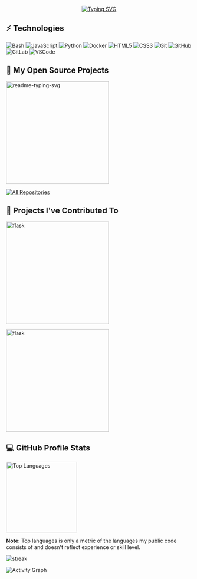<!-- <p align="center">
  <a href="https://github.com/Crackvignoule">
    Killian PAVY
</p> -->

<p align="center">
  <!-- Typing SVG by DenverCoder1 - https://github.com/DenverCoder1/readme-typing-svg -->
    <!-- Fueling+progress+through+sheer+will+%26+a+keyboard -->
    <a href="https://git.io/typing-svg"><img src="https://readme-typing-svg.herokuapp.com?font=Fira+Code&size=25&duration=2500&pause=1000&color=AC39FE&center=true&repeat=false&random=false&width=435&lines=Turning+ideas+into+reality" alt="Typing SVG" /></a>
</p>

<!-- Social icons section -->
<!-- <p align="center">
  <a href="https://www.linkedin.com/in/killian-pavy-611975239/"><img height="30" src="https://github.com/WaylonWalker/WaylonWalker/blob/main/icon/linkedin.png?raw=true"></a>
</p> -->

## ⚡ Technologies
<!-- <a href="https://github.com/search?q=user%3ADenverCoder1+language%3Ajavascript"><img alt="JavaScript" src="https://img.shields.io/badge/JavaScript-F7DF1E.svg?logo=javascript&logoColor=black"></a> -->

![Bash](https://img.shields.io/badge/-Bash-000000?style=for-the-badge&logo=gnu-bash&logoColor=white)
![JavaScript](https://img.shields.io/badge/-JavaScript-F7DF1E?style=for-the-badge&logo=javascript&logoColor=black)
![Python](https://img.shields.io/badge/-Python-yellow?style=for-the-badge&logo=Python)
![Docker](https://img.shields.io/badge/-Docker-white?style=for-the-badge&logo=docker)
![HTML5](https://img.shields.io/badge/-HTML5-E34F26?style=for-the-badge&logo=html5&logoColor=white)
![CSS3](https://img.shields.io/badge/-CSS3-1572B6?style=for-the-badge&logo=css3)
![Git](https://img.shields.io/badge/-Git-black?style=for-the-badge&logo=git)
![GitHub](https://img.shields.io/badge/-GitHub-181717?style=for-the-badge&logo=github)
![GitLab](https://img.shields.io/badge/-GitLab-FCA121?style=for-the-badge&logo=gitlab)
![VSCode](https://img.shields.io/badge/Vscode-007ACC?style=for-the-badge&logo=visualstudiocode&logoColor=white)


<!-- Social badges section -->
<!-- Badges with custom icons - https://github.com/DenverCoder1/custom-icon-badges -->
<!-- View counter - https://github.com/DenverCoder1/Simple-View-Counter -->
<!-- <p align="center">
  <a href="https://github.com/Crackvignoule?tab=repositories&sort=stargazers">
    <img alt="total stars" title="Total stars on GitHub" src="https://custom-icon-badges.demolab.com/github/stars/Crackvignoule?color=55960c&style=for-the-badge&labelColor=488207&logo=star"/></a>
  <a href="https://github.com/Crackvignoule?tab=followers">
    <img alt="followers" title="Follow me on Github" src="https://custom-icon-badges.demolab.com/github/followers/Crackvignoule?color=236ad3&labelColor=1155ba&style=for-the-badge&logo=person-add&label=Follow&logoColor=white"/></a>
</p> -->

<!-- <details open>  -->
  ## 📘 My Open Source Projects

  <!-- Repo info cards - https://github.com/anuraghazra/github-readme-stats -->
  <!-- Small repo cards (fork) - https://github.com/DenverCoder1/github-readme-stats -->
  <p align="left">
    <a href="https://github.com/Crackvignoule/Ant_Colony"><img width="278" src="https://github-readme-stats.vercel.app/api/pin/?username=Crackvignoule&repo=Ant_Colony&theme=react&bg_color=1F222E&title_color=F85D7F&hide_border=true&icon_color=F8D866&show_icons=false" alt="readme-typing-svg"></a>
  </p>

<a href="https://github.com/Crackvignoule?tab=repositories&sort=stargazers"><img alt="All Repositories" title="All Repositories" src="https://custom-icon-badges.demolab.com/badge/-Click%20Here%20For%20All%20My%20Repos-1F222E?style=for-the-badge&logoColor=white&logo=repo"/></a>

</details>

  ## 📕 Projects I've Contributed To

  <!-- Small repo cards https://github.com/DenverCoder1/github-readme-stats (fork of anuraghazra/github-readme-stats) -->
  <p align="left">
    <a href="https://github.com/CEA-MetroCarac/pyvsnr"><img width="278" src="https://github-readme-stats.vercel.app/api/pin/?username=CEA-MetroCarac&repo=pyvsnr&theme=react&bg_color=1F222E&title_color=F85D7F&hide_border=true&icon_color=F8D866&show_icons=false&show_description=true" alt="flask"></a>
  </p>

  <p align="left">
    <a href="https://github.com/CEA-MetroCarac/ued_centering"><img width="278" src="https://github-readme-stats.vercel.app/api/pin/?username=CEA-MetroCarac&repo=ued_centering&theme=react&bg_color=1F222E&title_color=F85D7F&hide_border=true&icon_color=F8D866&show_icons=false&show_description=false" alt="flask"></a>
  </p>

  <!-- <p align="left">
    <a href="https://github.com/DenverCoderOne/My-Contributions/blob/main/README.md"><img alt="All Forks" title="All Forks" src="https://custom-icon-badges.demolab.com/badge/-Click%20Here%20For%20All%20My%20Forks-1F222E?style=for-the-badge&logoColor=white&logo=fork"/></a>
  </p> -->
</details>
  <!-- <h3>🔥 Streak Stats</h3> -->
  <!-- GitHub Readme Streak Stats - https://github.com/DenverCoder1/github-readme-streak-stats -->

  ## 💻 GitHub Profile Stats
  <!-- <a href="https://github.com/anuraghazra/github-readme-stats"><img alt="DenverCoder1's Github Stats" src="https://github-readme-stats.vercel.app/api/?username=Crackvignoule&show_icons=true&include_all_commits=true&count_private=true&theme=react&hide_border=true&bg_color=1F222E&title_color=F85D7F&icon_color=F8D866" height="192px"/></a> -->
  <!-- TODO METTRE LES STATS EN LARGEUR -->
  <img alt="Top Languages" src="https://github-readme-stats.vercel.app/api/top-langs/?username=Crackvignoule&langs_count=8&layout=compact&theme=react&hide_border=true&bg_color=1F222E&title_color=F85D7F&icon_color=F8D866&hide=Jupyter%20Notebook,Roff" height="192px"/>

  <b>Note:</b> Top languages is only a metric of the languages my public code consists of and doesn't reflect experience or skill level.

  <p>
    <img alt="streak" src="https://streak-stats.demolab.com/?user=Crackvignoule&theme=monokai-metallian&hide_border=true"/>
  </p>

  <img alt="Activity Graph" src="https://github-readme-activity-graph.vercel.app/graph/?username=Crackvignoule&bg_color=1F222E&color=F8D866&line=F85D7F&point=FFFFFF&hide_border=true" />

</details>
